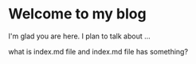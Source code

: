 # Welcome to my blog

I'm glad you are here. I plan to talk about ...

what is index.md file and index.md file has something?
